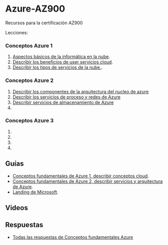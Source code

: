 # Azure-AZ900

Recursos para la certificación AZ900

Lecciones:
### Conceptos Azure 1

1. [Aspectos básicos de la informática en la nube](./01-aspectos-basicos.md).
2. [Describir los beneficios de user servicios cloud](02-describir%20los%20beneficios%20de%20usar%20servicios%20cloud.md).
3. [Describir los tipos de servicios de la nube.](03-describir%20los%20tipos%20de%20servicios%20de%20la%20nube.md).

### Conceptos Azure 2

1. [Describir los componentes de la arquitectura del nucleo de azure](./04-describir%20los%20componentes%20de%20la%20arquitectura%20del%20nucleo%20de%20azure.md)
2. [Describir los servicios de proceso y redes de Azure](./05-describir%20los%20servicios%20de%20proceso%20y%20redes%20de%20Azure.md)
3. [Describir servicios de almacenamiento de Azure](./06-describir%20servicios%20de%20almacenamiento%20de%20Azure.md)
4.


### Conceptos Azure 3

1.
2.
3.
4.

## Guías

- [Conceptos fundamentales de Azure 1, describir conceptos cloud](https://learn.microsoft.com/es-es/training/paths/microsoft-azure-fundamentals-describe-cloud-concepts/).
- [Conceptos fundamentales de Azure 2, describir servicios y arquitectura de Azure](https://learn.microsoft.com/en-us/training/paths/azure-fundamentals-describe-azure-architecture-services/). 
- [Landing de Microsoft](https://esi.microsoft.com/landing). 

## Videos

## Respuestas
- [Todas las respuestas de Conceptos fundamentales Azure](./Recopilacion%20preguntas%20Azure.md)
